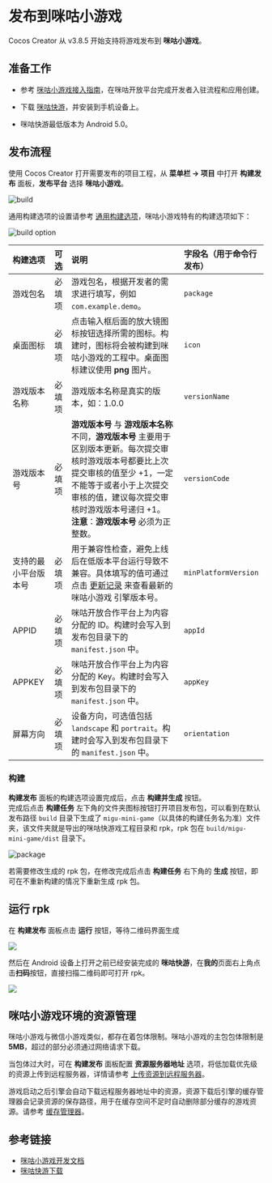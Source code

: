 # 发布到咪咕小游戏

Cocos Creator 从 v3.8.5 开始支持将游戏发布到 **咪咕小游戏**。

## 准备工作

- 参考 [咪咕小游戏接入指南](https://open.migufun.com/document/detail?id=640)，在咪咕开放平台完成开发者入驻流程和应用创建。

- 下载 [咪咕快游](https://g.migufun.com/cocosdebugtool)，并安装到手机设备上。

- 咪咕快游最低版本为 Android 5.0。

## 发布流程

使用 Cocos Creator 打开需要发布的项目工程，从 **菜单栏 -> 项目** 中打开 **构建发布** 面板，**发布平台** 选择 **咪咕小游戏**。

![build](./publish-migu-mini-game/build.png)

通用构建选项的设置请参考 [通用构建选项](build-options.md)，咪咕小游戏特有的构建选项如下：

![build option](./publish-migu-mini-game/build-option.png)

| 构建选项 | 可选 | 说明 | 字段名（用于命令行发布） |
| :------ | :--- | :--- | :--- |
| 游戏包名 | 必填项 | 游戏包名，根据开发者的需求进行填写，例如 `com.example.demo`。| `package` |
| 桌面图标 | 必填项 | 点击输入框后面的放大镜图标按钮选择所需的图标。构建时，图标将会被构建到咪咕小游戏的工程中。桌面图标建议使用 **png** 图片。 | `icon` |
| 游戏版本名称 | 必填项 | 游戏版本名称是真实的版本，如：1.0.0 | `versionName` |
| 游戏版本号 | 必填项 | **游戏版本号** 与 **游戏版本名称** 不同，**游戏版本号** 主要用于区别版本更新。每次提交审核时游戏版本号都要比上次提交审核的值至少 +1，一定不能等于或者小于上次提交审核的值，建议每次提交审核时游戏版本号递归 +1。<br>**注意**：**游戏版本号** 必须为正整数。 | `versionCode` |
| 支持的最小平台版本号 | 必填项 | 用于兼容性检查，避免上线后在低版本平台运行导致不兼容。具体填写的值可通过点击 [更新记录](https://open.migufun.com/document/detail?id=640) 来查看最新的 咪咕小游戏 引擎版本号。 | `minPlatformVersion` |
| APPID | 必填项 | 咪咕开放合作平台上为内容分配的 ID。构建时会写入到发布包目录下的 `manifest.json` 中。| `appId` |
| APPKEY | 必填项 | 咪咕开放合作平台上为内容分配的 Key。构建时会写入到发布包目录下的 `manifest.json` 中。| `appKey` |
| 屏幕方向 | 必填项 | 设备方向，可选值包括 `landscape` 和 `portrait`。构建时会写入到发布包目录下的 `manifest.json` 中。| `orientation` |

### 构建

**构建发布** 面板的构建选项设置完成后，点击 **构建并生成** 按钮。<br>
完成后点击 **构建任务** 左下角的文件夹图标按钮打开项目发布包，可以看到在默认发布路径 `build` 目录下生成了 `migu-mini-game`（以具体的构建任务名为准）文件夹，该文件夹就是导出的咪咕快游戏工程目录和 rpk，rpk 包在 `build/migu-mini-game/dist` 目录下。

![package](./publish-migu-mini-game/package.png)

若需要修改生成的 rpk 包，在修改完成后点击 **构建任务** 右下角的 **生成** 按钮，即可在不重新构建的情况下重新生成 rpk 包。

## 运行 rpk


在 **构建发布** 面板点击 **运行** 按钮，等待二维码界面生成

![](./publish-migu-mini-game/qr_code.png)

然后在 Android 设备上打开之前已经安装完成的 **咪咕快游**，在**我的**页面右上角点击**扫码**按钮，直接扫描二维码即可打开 rpk。

![](./publish-migu-mini-game/migu-instant_scan_install.png)

## 咪咕小游戏环境的资源管理

咪咕小游戏与微信小游戏类似，都存在着包体限制。咪咕小游戏的主包包体限制是 **5MB**，超过的部分必须通过网络请求下载。

当包体过大时，可在 **构建发布** 面板配置 **资源服务器地址** 选项，将低加载优先级的资源上传到远程服务器，详情请参考 [上传资源到远程服务器](../../asset/cache-manager.md)。

游戏启动之后引擎会自动下载远程服务器地址中的资源，资源下载后引擎的缓存管理器会记录资源的保存路径，用于在缓存空间不足时自动删除部分缓存的游戏资源。请参考 [缓存管理器](../../asset/cache-manager.md)。

## 参考链接

- [咪咕小游戏开发文档](https://open.migufun.com/document/detail?id=640)
- [咪咕快游下载](https://g.migufun.com/cocosdebugtool)
